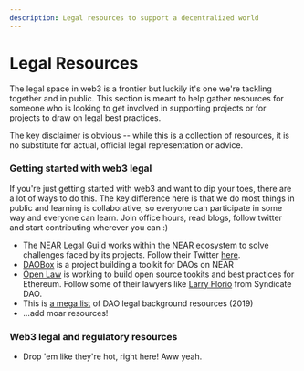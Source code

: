 ```yaml
---
description: Legal resources to support a decentralized world
---
```


# Legal Resources

The legal space in web3 is a frontier but luckily it's one we're tackling together and in public. This section is meant to help gather resources for someone who is looking to get involved in supporting projects or for projects to draw on legal best practices.  

The key disclaimer is obvious -- while this is a collection of resources, it is no substitute for actual, official legal representation or advice.



### Getting started with web3 legal

If you're just getting started with web3 and want to dip your toes, there are a lot of ways to do this.  The key difference here is that we do most things in public and learning is collaborative, so everyone can participate in some way and everyone can learn.  Join office hours, read blogs, follow twitter and start contributing wherever you can :)

* The [NEAR Legal Guild](https://www.nearlegal.com) works within the NEAR ecosystem to solve challenges faced by its projects.  Follow their Twitter [here](https://twitter.com/GuildNear).
* [DAOBox](http://daobox.org) is a project building a toolkit for DAOs on NEAR
* [Open Law](https://www.openlaw.io) is working to build open source tookits and best practices for Ethereum.  Follow some of their lawyers like [Larry Florio](https://twitter.com/larryflorio?lang=en) from Syndicate DAO.
* This is [a mega list](https://daotalk.org/t/resource-list-dao-legal/533) of DAO legal background resources (2019)
* ...add moar resources!

### Web3 legal and regulatory resources

* Drop 'em like they're hot, right here!  Aww yeah.
